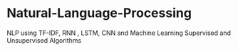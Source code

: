 # Natural-Language-Processing
NLP using TF-IDF, RNN , LSTM, CNN and Machine Learning Supervised and Unsupervised Algorithms
